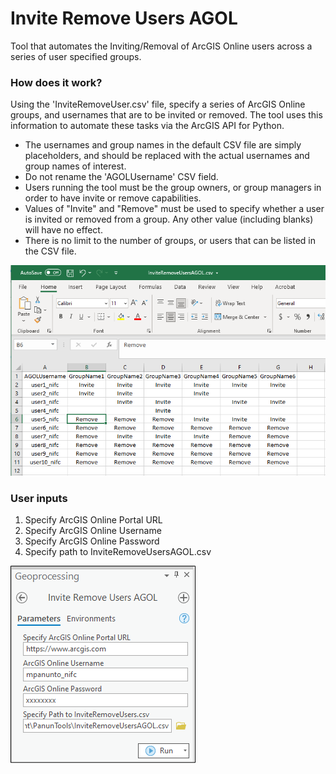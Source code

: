 # Invite Remove Users AGOL

Tool that automates the Inviting/Removal of ArcGIS Online users across a series of user specified groups.

### How does it work?

Using the 'InviteRemoveUser.csv' file, specify a series of ArcGIS Online groups, and usernames that are to be invited or removed. The tool uses this information to automate these tasks via the ArcGIS API for Python.

- The usernames and group names in the default CSV file are simply placeholders, and should be replaced with the actual usernames and group names of interest.
- Do not rename the 'AGOLUsername' CSV field.
- Users running the tool must be the group owners, or group managers in order to have invite or remove capabilities.
- Values of "Invite" and "Remove" must be used to specify whether a user is invited or removed from a group. Any other value (including blanks) will have no effect.
- There is no limit to the number of groups, or users that can be listed in the CSV file.

![screenshot_InviteRemoveUsersAGOL_2.png](/docs/screenshot_InviteRemoveUsersAGOL_2.png?raw=true)

### User inputs

1. Specify ArcGIS Online Portal URL
2. Specify ArcGIS Online Username
3. Specify ArcGIS Online Password
4. Specify path to InviteRemoveUsersAGOL.csv


![screenshot_InviteRemoveUsersAGOL_1.png](/docs/screenshot_InviteRemoveUsersAGOL_1.png?raw=true)
